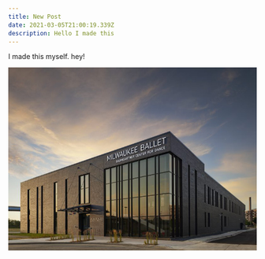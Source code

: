 ```yaml
---
title: New Post
date: 2021-03-05T21:00:19.339Z
description: Hello I made this
---
```

I made this myself. hey!

![BDC](static/img/bcdcropped.jpg)